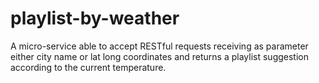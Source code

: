 # playlist-by-weather
A micro-service able to accept RESTful requests receiving as parameter either city name or lat long coordinates and returns a playlist suggestion according to the current temperature.
